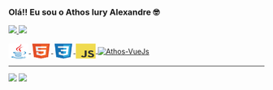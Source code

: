 ### Olá!! Eu sou o Athos Iury Alexandre 🤓

<div>
  <a href="https://github.com/AthosAlexandre">
   <img height="160em" src="https://github-readme-stats.vercel.app/api/top-langs/?username=AthosAlexandre&_icons=true&layout=compact">
    <img height="160em" src="https://github-readme-stats.vercel.app/api?username=AthosAlexandre&show_icons=true&theme=dracula">
</div> 

<div style="display: inline_block"><br>
  <img align="center" alt="Athos-Java" height="30" width="40" src="https://raw.githubusercontent.com/devicons/devicon/master/icons/java/java-original.svg">
  <img align="center" alt="Athos-HTML" height="30" width="40" src="https://raw.githubusercontent.com/devicons/devicon/master/icons/html5/html5-original.svg">
  <img align="center" alt="Athos-CSS" height="30" width="40" src="https://raw.githubusercontent.com/devicons/devicon/master/icons/css3/css3-original.svg">
  <img align="center" alt="Athos-JS" height="30" width="40" src="https://raw.githubusercontent.com/devicons/devicon/master/icons/javascript/javascript-original.svg">
  <img align="center" alt="Athos-VueJs" height="30" width="40" src="https://camo.githubusercontent.com/bd55955f84d6ea390afc5ea84aadbbe6b643ef698bdbb2593bc0fb2246395ae3/68747470733a2f2f63646e2e6a7364656c6976722e6e65742f67682f64657669636f6e732f64657669636f6e2f69636f6e732f7675656a732f7675656a732d6f726967696e616c2d776f72646d61726b2e737667">
</div>
  <hr>
<div> 

  <a href="https://www.facebook.com/athos.alexandre.7" target="_blank"><img src="https://img.shields.io/badge/Facebook-1877F2?style=for-the-badge&logo=facebook&logoColor=white" target="_blank"></a>
   <a href="https://www.instagram.com/athosalexandre99/" target="_blank"><img src="https://img.shields.io/badge/-Instagram-%23E4405F?style=for-the-badge&logo=instagram&logoColor=white" target="_blank"></a>
 	
  </div>
  
